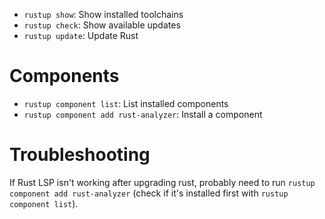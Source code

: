 - `rustup show`: Show installed toolchains
- `rustup check`: Show available updates
- `rustup update`: Update Rust

# Components

- `rustup component list`: List installed components
- `rustup component add rust-analyzer`: Install a component

# Troubleshooting

If Rust LSP isn't working after upgrading rust, probably need to run `rustup component add rust-analyzer` (check if it's installed first with `rustup component list`).
